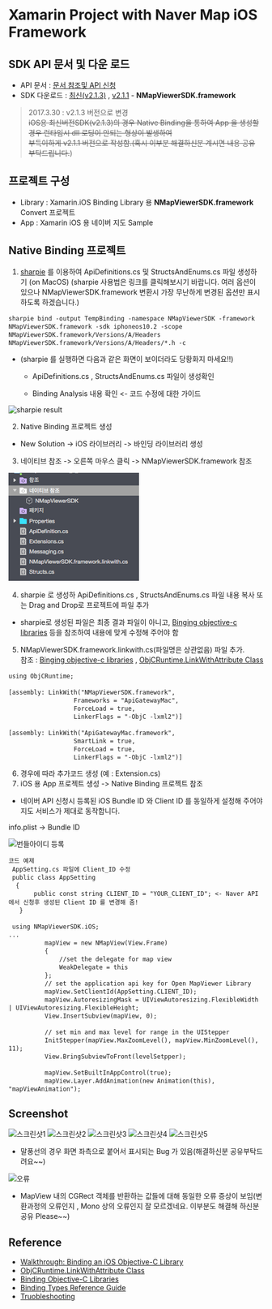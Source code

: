 # Xamarin Project with Naver Map iOS Framework

## SDK API 문서 및 다운 로드
- API 문서 : [문서 참조및 API 신청](https://developers.naver.com/docs/map/ios/) 
- SDK 다운로드 : [최신(v2.1.3)][0] , [v2.1.1][1] - **NMapViewerSDK.framework**
> 2017.3.30 : v2.1.3 버전으로 변경<br/>
> ~~iOS용 최신버전SDK(v2.1.3)의 경우 Native Binding을 통하여 App 을 생성할 경우 런타임시 dll 로딩이 안되는 형상이 발생하여<br/>
> 부득이하게 v2.1.1 버전으로 작성함.(혹시 이부분 해결하신분 계시면 내용 공유 부탁드립니다.~~)

## 프로젝트 구성 
- Library : Xamarin.iOS Binding Library 용 **NMapViewerSDK.framework** Convert 프로젝트
- App : Xamarin iOS 용 네이버 지도 Sample 

## Native Binding 프로젝트
1. [sharpie][3] 를 이용하여 ApiDefinitions.cs 및 StructsAndEnums.cs 파일 생성하기 (on MacOS)
  (sharpie 사용법은 링크를 클릭해보시기 바랍니다. 여러 옵션이 있으나 NMapViewerSDK.framework 변환시 가장 무난하게 변경된 옵션만 표시하도록 하겠습니다.)
  ```
  sharpie bind -output TempBinding -namespace NMapViewerSDK -framework NMapViewerSDK.framework -sdk iphoneos10.2 -scope NMapViewerSDK.framework/Versions/A/Headers NMapViewerSDK.framework/Versions/A/Headers/*.h -c 
  ```
 - (sharpie 를 실행하면 다음과 같은 화면이 보이더라도 당황화지 마세요!!)<br/>
 
    - ApiDefinitions.cs , StructsAndEnums.cs 파일이 생성확인
      
    - Binding Analysis 내용 확인 <- 코드 수정에 대한 가이드
 
  ![sharpie result](https://dongsasubstorage.blob.core.windows.net/images/uploads/sharpie_result_screen.png)
 
2. Native Binding 프로젝트 생성
- New Solution -> iOS 라이브러리 -> 바인딩 라이브러리 생성
3. 네이티브 참조 -> 오른쪽 마우스 클릭 -> NMapViewerSDK.framework 참조

![xamarin ios framework](https://github.com/imagef5/Xamarin-Naver-MapViewrApp/blob/master/screenshot/binging_project.png)

4. sharpie 로 생성하 ApiDefinitions.cs , StructsAndEnums.cs 파일 내용 복사 또는 Drag and Drop로 프로젝트에 파일 추가
- sharpie로 생성된 파일은 최종 결과 파일이 아니고, [Binging objective-c libraries][5] 등을 참조하여 내용에 맞게 수정해 주어야 함

5. NMapViewerSDK.framework.linkwith.cs(파일명은 상관없음) 파일 추가.<br/> 참조 : [Binging objective-c libraries][5] , [ObjCRuntime.LinkWithAttribute Class][4] 


  ```
using ObjCRuntime;

[assembly: LinkWith("NMapViewerSDK.framework",
                    Frameworks = "ApiGatewayMac",
                    ForceLoad = true,
                    LinkerFlags = "-ObjC -lxml2")]

[assembly: LinkWith("ApiGatewayMac.framework",
                    SmartLink = true,
                    ForceLoad = true,
                    LinkerFlags = "-ObjC -lxml2")]
  ```
     
 6. 경우에 따라 추가코드 생성 (예 : Extension.cs)
 7. iOS 용 App 프로젝트 생성 ->  Native Binding 프로젝트 참조 
 
 - 네이버 API 신청시 등록된 iOS Bundle ID 와 Client ID 를 동일하게 설정해 주어야 지도 서비스가 제대로 동작합니다.
 
 info.plist -> Bundle ID
 
 ![번들아이디 등록](https://dongsasubstorage.blob.core.windows.net/images/uploads/bundle_id.png)
 
  ``` 
  코드 예제
  AppSetting.cs 파일에 Client_ID 수정
   public class AppSetting
    {
        public const string CLIENT_ID = "YOUR_CLIENT_ID"; <- Naver API에서 신청후 생성된 Client ID 를 변경해 줌!
    }
  
  using NMapViewerSDK.iOS;
  ...
            mapView = new NMapView(View.Frame)
            {
                //set the delegate for map view
                WeakDelegate = this
            };
            // set the application api key for Open MapViewer Library
            mapView.SetClientId(AppSetting.CLIENT_ID);
            mapView.AutoresizingMask = UIViewAutoresizing.FlexibleWidth | UIViewAutoresizing.FlexibleHeight;
            View.InsertSubview(mapView, 0);

            // set min and max level for range in the UIStepper
            InitStepper(mapView.MaxZoomLevel(), mapView.MinZoomLevel(), 11);
            View.BringSubviewToFront(levelSetpper);

            mapView.SetBuiltInAppControl(true);
            mapView.Layer.AddAnimation(new Animation(this), "mapViewAnimation");
  
  ```
  
## Screenshot
![스크린샷1](https://dongsasubstorage.blob.core.windows.net/images/uploads/naver_map_ios_1.png)
![스크린샷2](https://dongsasubstorage.blob.core.windows.net/images/uploads/naver_map_ios_2.png)
![스크린샷3](https://dongsasubstorage.blob.core.windows.net/images/uploads/naver_map_ios_3.png)
![스크린샷4](https://dongsasubstorage.blob.core.windows.net/images/uploads/naver_map_ios_4.png)
![스크린샷5](https://dongsasubstorage.blob.core.windows.net/images/uploads/naver_map_ios_5.png)

- 말풍선의 경우 화면 좌측으로 붙어서 표시되는 Bug 가 있음(해결하신분 공유부탁드려요~~)

![오류](https://dongsasubstorage.blob.core.windows.net/images/uploads/naver_map_ios_error.png)

- MapView 내의 CGRect 객체를 반환하는 값들에 대해 동일한 오류 증상이 보임(변환과정의 오류인지 , Mono 상의 오류인지 잘 모르겠네요. 이부분도 해결해 하신분 공유 Please~~)

## Reference
* [Walkthrough: Binding an iOS Objective-C Library][2]
* [ObjCRuntime.LinkWithAttribute Class][4]
* [Binding Objective-C Libraries][5]
* [Binding Types Reference Guide][6]
* [Truobleshooting][7]

[0]:https://github.com/navermaps/maps.ios
[1]:https://github.com/navermaps/maps.ios/releases
[2]:https://developer.xamarin.com/guides/ios/advanced_topics/binding_objective-c/walkthrough/
[3]:https://developer.xamarin.com/guides/cross-platform/macios/binding/objective-sharpie/getting-started/
[4]:https://developer.xamarin.com/api/type/ObjCRuntime.LinkWithAttribute/
[5]:https://developer.xamarin.com/guides/cross-platform/macios/binding/objective-c-libraries/
[6]:https://developer.xamarin.com/guides/cross-platform/macios/binding/binding-types-reference/
[7]:https://docs.microsoft.com/en-us/xamarin/cross-platform/macios/binding/troubleshooting
